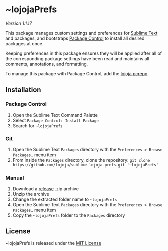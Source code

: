 ~lojojaPrefs
============

*Version 1.1.17*

This package manages custom settings and preferences for [Sublime Text](https://www.sublimetext.com) and packages, and
bootstraps [Package Control](https://packagecontrol.io) to install all desired packages at once.

Keeping preferences in this package ensures they will be applied after all of the corresponding package
settings have been read and maintains all comments, annotations, and formatting.

To manage this package with Package Control, add the [lojoja pcrepo](https://github.com/lojoja/sublime-pcrepo).


Installation
------------
### Package Control
1. Open the Sublime Text Command Palette
2. Select `Package Control: Install Package`
3. Search for `~lojojaPrefs`


### Git
1. Open the Sublime Text `Packages` directory with the `Preferences > Browse Packages…` menu item
2. From inside the `Packages` directory, clone the repository:
`git clone https://github.com/lojoja/sublime-lojoja-prefs.git '~lojojaPrefs'`


### Manual
1. Download a [release](https://github.com/lojoja/sublime-lojoja-prefs/releases) .zip archive
2. Unzip the archive
3. Change the extracted folder name to `~lojojaPrefs`
4. Open the Sublime Text `Packages` directory with the `Preferences > Browse Packages…` menu item
5. Copy the `~lojojaPrefs` folder to the `Packages` directory

License
-------
~lojojaPrefs is released under the [MIT License](./LICENSE)
